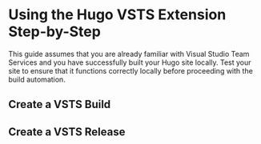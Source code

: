 # Using the Hugo VSTS Extension Step-by-Step
This guide assumes that you are already familiar with Visual Studio Team Services and you have successfully built your Hugo site locally. Test your site to ensure that it functions correctly locally before proceeding with the build automation.

## Create a VSTS Build

## Create a VSTS Release
